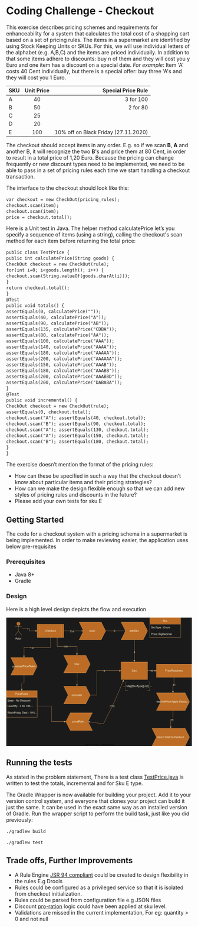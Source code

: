 # Coding Challenge - Checkout

This exercise describes pricing schemes and requirements for enhanceability for a system
that calculates the total cost of a shopping cart based on a set of pricing rules. The items in
a supermarket are identified by using Stock Keeping Units or SKUs. For this, we will use
individual letters of the alphabet (e.g. A,B,C) and the items are priced individually. In
addition to that some items adhere to discounts: buy n of them and they will cost you y
Euro and one item has a discount on a special date.
_For example_: Item 'A' costs 40 Cent individually, but there is a special offer: buy three 'A's
and they will cost you 1 Euro.

| SKU | Unit Price |                   Special Price Rule |
|-----|:----------:|-------------------------------------:|
| A   |     40     |                            3 for 100 |
| B   |     50     |                             2 for 80 |
| C   |     25     |                                      |
| D   |     20     |                                      |   
| E   |    100     | 10% off on Black Friday (27.11.2020) |   


The checkout should accept items in any order. E.g. so if we scan **B**, **A** and another B, it will
recognize the two **B**'s and price them at 80 Cent, in order to result in a total price of 1,20
Euro.
Because the pricing can change frequently or new discount types need to be implemented,
we need to be able to pass in a set of pricing rules each time we start handling a checkout
transaction.

The interface to the checkout should look like this:
```
var checkout = new CheckOut(pricing_rules);
checkout.scan(item);
checkout.scan(item);
price = checkout.total();
```

Here is a Unit test in Java. The helper method calculatePrice let’s you specify a sequence of
items (using a string), calling the checkout's scan method for each item before returning
the total price:

```
public class TestPrice {
public int calculatePrice(String goods) {
CheckOut checkout = new CheckOut(rule);
for(int i=0; i<goods.length(); i++) {
checkout.scan(String.valueOf(goods.charAt(i)));
}
return checkout.total();
}
@Test
public void totals() {
assertEquals(0, calculatePrice(""));
assertEquals(40, calculatePrice("A"));
assertEquals(90, calculatePrice("AB"));
assertEquals(135, calculatePrice("CDBA"));
assertEquals(80, calculatePrice("AA"));
assertEquals(100, calculatePrice("AAA"));
assertEquals(140, calculatePrice("AAAA"));
assertEquals(180, calculatePrice("AAAAA"));
assertEquals(200, calculatePrice("AAAAAA"));
assertEquals(150, calculatePrice("AAAB"));
assertEquals(180, calculatePrice("AAABB"));
assertEquals(200, calculatePrice("AAABBD"));
assertEquals(200, calculatePrice("DABABA"));
}
@Test
public void incremental() {
CheckOut checkout = new CheckOut(rule);
assertEquals(0, checkout.total);
checkout.scan("A"); assertEquals(40, checkout.total);
checkout.scan("B"); assertEquals(90, checkout.total);
checkout.scan("A"); assertEquals(130, checkout.total);
checkout.scan("A"); assertEquals(150, checkout.total);
checkout.scan("B"); assertEquals(180, checkout.total);
}
}
```

The exercise doesn’t mention the format of the pricing rules:
* How can these be specified in such a way that the checkout doesn’t know about particular
items and their pricing strategies?
* How can we make the design flexible enough so that we can add new styles of pricing rules
and discounts in the future?
* Please add your own tests for sku E

## Getting Started

The code for a checkout system with a pricing schema in a supermarket is being implemented. In order to make
reviewing easier, the application uses below pre-requisites


### Prerequisites
* Java 8+
* Gradle

### Design

Here is a high level design depicts the flow and execution

![image info](./checkout.svg)

## Running the tests

As stated in the problem statement, There is a test class [TestPrice.java](./src/test/java/idealo/TestPrice.java)
is written to test the totals, incremental and for Sku E type.

The Gradle Wrapper is now available for building your project. Add it to your version control system, and everyone that clones your project can build it just the same. It can be used in the exact same way as an installed version of Gradle. Run the wrapper script to perform the build task, just like you did previously:

```
./gradlew build
```

```
./gradlew test
```

## Trade offs, Further Improvements
* A Rule Engine [JSR 94 compliant](https://www.jcp.org/en/jsr/detail?id=94) could be created to design flexibility in the rules  E.g Drools
* Rules could be configured as a privileged service so that it is isolated from checkout initialization.
* Rules could be parsed from configuration file e.g JSON files
* Discount [pro-ration](https://docs.oracle.com/cd/E95327_01/oroms/pdf/5/cws_help/by1041428.htm#Rby33786) logic could have been applied at sku level.
* Validations are missed in the current implementation, For eg: quantity > 0 and not null
